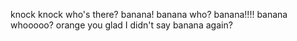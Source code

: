 knock knock
who's there?
banana!
banana who?
banana!!!!
banana whooooo?
orange you glad I didn't say banana again?
